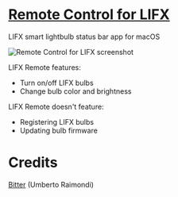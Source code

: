 # [Remote Control for LIFX](http://gofake1.net/projects/lifx_remote.html)
LIFX smart lightbulb status bar app for macOS

![Remote Control for LIFX screenshot](http://gofake1.net/images/lifx_remote.png)

LIFX Remote features:
* Turn on/off LIFX bulbs
* Change bulb color and brightness

LIFX Remote doesn't feature:
* Registering LIFX bulbs
* Updating bulb firmware

# Credits
[Bitter](https://github.com/uraimo/Bitter) (Umberto Raimondi)
